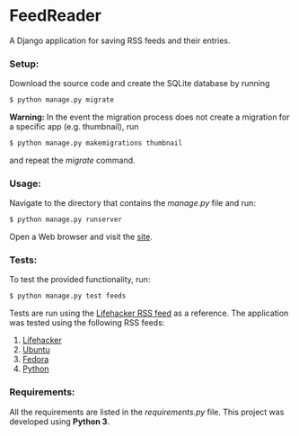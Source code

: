 # FeedReader

A Django application for saving RSS feeds and their entries.

### Setup:
Download the source code and create the SQLite database by running
```bash
$ python manage.py migrate
```
**Warning:**
In the event the migration process does not create a migration for a specific app (e.g. thumbnail), run
```bash
$ python manage.py makemigrations thumbnail
```
and repeat the *migrate* command.

### Usage:
Navigate to the directory that contains the *manage.py* file and run:
```bash
$ python manage.py runserver
```
Open a Web browser and visit the [site](http://localhost:8000/feeds/).

### Tests:
To test the provided functionality, run:
```bash
$ python manage.py test feeds
```
Tests are run using the [Lifehacker RSS feed](http://feeds.gawker.com/lifehacker/full) as a reference.
The application was tested using the following RSS feeds:
1. [Lifehacker](http://feeds.gawker.com/lifehacker/full)
2. [Ubuntu](https://insights.ubuntu.com/feed/)
3. [Fedora](https://fedoramagazine.org/feed/)
4. [Python](https://www.python.org/dev/peps/peps.rss/)

### Requirements:
All the requirements are listed in the *requirements.py* file. This project was developed using **Python 3**.
